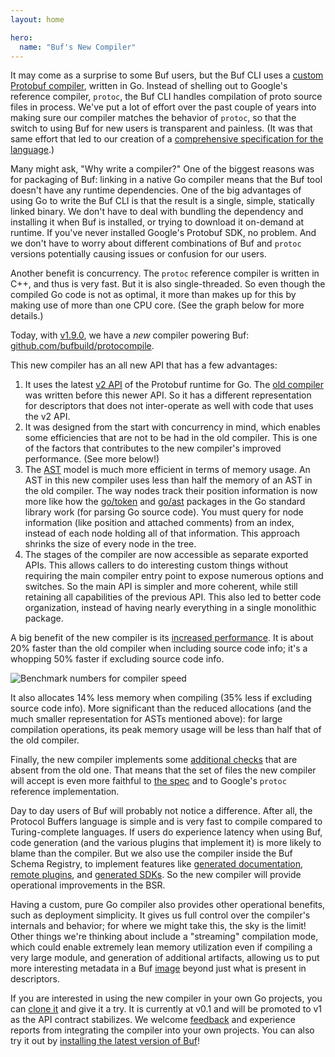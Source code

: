 ```yaml
---
layout: home

hero:
  name: "Buf's New Compiler"
---
```


It may come as a surprise to some Buf users, but the Buf CLI uses a [custom Protobuf compiler](/docs/reference/internal-compiler/index.md), written in Go. Instead of shelling out to Google's reference compiler, `protoc`, the Buf CLI handles compilation of proto source files in process. We've put a lot of effort over the past couple of years into making sure our compiler matches the behavior of `protoc`, so that the switch to using Buf for new users is transparent and painless. (It was that same effort that led to our creation of a [comprehensive specification for the language](https://protobuf.com/docs/language-spec).)

Many might ask, "Why write a compiler?" One of the biggest reasons was for packaging of Buf: linking in a native Go compiler means that the Buf tool doesn't have any runtime dependencies. One of the big advantages of using Go to write the Buf CLI is that the result is a single, simple, statically linked binary. We don't have to deal with bundling the dependency and installing it when Buf is installed, or trying to download it on-demand at runtime. If you've never installed Google's Protobuf SDK, no problem. And we don't have to worry about different combinations of Buf and `protoc` versions potentially causing issues or confusion for our users.

Another benefit is concurrency. The `protoc` reference compiler is written in C++, and thus is very fast. But it is also single-threaded. So even though the compiled Go code is not as optimal, it more than makes up for this by making use of more than one CPU core. (See the graph below for more details.)

Today, with [v1.9.0](https://github.com/bufbuild/buf/releases/tag/v1.9.0), we have a _new_ compiler powering Buf: [github.com/bufbuild/protocompile](https://pkg.go.dev/github.com/bufbuild/protocompile@v0.1.0).

This new compiler has an all new API that has a few advantages:

1.  It uses the latest [v2 API](https://go.dev/blog/protobuf-apiv2) of the Protobuf runtime for Go. The [old compiler](https://pkg.go.dev/github.com/jhump/protoreflect@v1.13.0/desc/protoparse) was written before this newer API. So it has a different representation for descriptors that does not inter-operate as well with code that uses the v2 API.
2.  It was designed from the start with concurrency in mind, which enables some efficiencies that are not to be had in the old compiler. This is one of the factors that contributes to the new compiler's improved performance. (See more below!)
3.  The [AST](https://en.wikipedia.org/wiki/Abstract_syntax_tree) model is much more efficient in terms of memory usage. An AST in this new compiler uses less than half the memory of an AST in the old compiler. The way nodes track their position information is now more like how the [go/token](https://pkg.go.dev/go/token) and [go/ast](https://pkg.go.dev/go/ast) packages in the Go standard library work (for parsing Go source code). You must query for node information (like position and attached comments) from an index, instead of each node holding all of that information. This approach shrinks the size of every node in the tree.
4.  The stages of the compiler are now accessible as separate exported APIs. This allows callers to do interesting custom things without requiring the main compiler entry point to expose numerous options and switches. So the main API is simpler and more coherent, while still retaining all capabilities of the previous API. This also led to better code organization, instead of having nearly everything in a single monolithic package.

A big benefit of the new compiler is its [increased performance](https://github.com/bufbuild/protocompile/pull/64). It is about 20% faster than the old compiler when including source code info; it's a whopping 50% faster if excluding source code info.

![Benchmark numbers for compiler speed](https://cdn.prod.website-files.com/6723e92f5d187330e4da8144/6748b02c22370e881d26f0b2_compiler-perf-graph-TAAASL32.png)

It also allocates 14% less memory when compiling (35% less if excluding source code info). More significant than the reduced allocations (and the much smaller representation for ASTs mentioned above): for large compilation operations, its peak memory usage will be less than half that of the old compiler.

Finally, the new compiler implements some [additional checks](https://github.com/bufbuild/buf/blob/v1.9.0/CHANGELOG.md?plain=1#L16-L26) that are absent from the old one. That means that the set of files the new compiler will accept is even more faithful to [the spec](https://protobuf.com/docs/language-spec) and to Google's `protoc` reference implementation.

Day to day users of Buf will probably not notice a difference. After all, the Protocol Buffers language is simple and is very fast to compile compared to Turing-complete languages. If users do experience latency when using Buf, code generation (and the various plugins that implement it) is more likely to blame than the compiler. But we also use the compiler inside the Buf Schema Registry, to implement features like [generated documentation](/docs/bsr/documentation/overview/index.md), [remote plugins](/docs/bsr/remote-plugins/overview/index.md), and [generated SDKs](/docs/bsr/generated-sdks/overview/index.md). So the new compiler will provide operational improvements in the BSR.

Having a custom, pure Go compiler also provides other operational benefits, such as deployment simplicity. It gives us full control over the compiler's internals and behavior; for where we might take this, the sky is the limit! Other things we're thinking about include a "streaming" compilation mode, which could enable extremely lean memory utilization even if compiling a very large module, and generation of additional artifacts, allowing us to put more interesting metadata in a Buf [image](/docs/reference/images/index.md#what-are-buf-images) beyond just what is present in descriptors.

If you are interested in using the new compiler in your own Go projects, you can [clone it](https://github.com/bufbuild/protocompile/) and give it a try. It is currently at v0.1 and will be promoted to v1 as the API contract stabilizes. We welcome [feedback](https://github.com/bufbuild/protocompile/issues/new) and experience reports from integrating the compiler into your own projects. You can also try it out by [installing the latest version of Buf](/docs/cli/installation/index.md)!

‍

